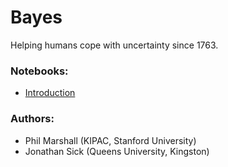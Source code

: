 # Bayes

Helping humans cope with uncertainty since 1763.

### Notebooks:

* [Introduction](http://nbviewer.ipython.org/github/drphilmarshall/bayes/blob/master/Introduction.ipynb)


### Authors:

* Phil Marshall (KIPAC, Stanford University)
* Jonathan Sick (Queens University, Kingston)

